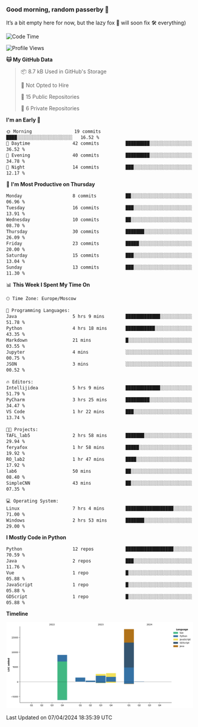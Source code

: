 ### Good morning, random passerby 👋

It’s a bit empty here for now, but the lazy fox 🦊 will soon fix 🛠️ everything)


<!--
**FeryaFox/FeryaFox** is a ✨ _special_ ✨ repository because its `README.md` (this file) appears on your GitHub profile.

Here are some ideas to get you started:

- 🔭 I’m currently working on ...
- 🌱 I’m currently learning ...
- 👯 I’m looking to collaborate on ...
- 🤔 I’m looking for help with ...
- 💬 Ask me about ...
- 📫 How to reach me: ...
- 😄 Pronouns: ...
- ⚡ Fun fact: ...
-->

<!--START_SECTION:waka-->
![Code Time](http://img.shields.io/badge/Code%20Time-98%20hrs%2049%20mins-blue)

![Profile Views](http://img.shields.io/badge/Profile%20Views-0-blue)

**🐱 My GitHub Data** 

> 📦 8.7 kB Used in GitHub's Storage 
 > 
> 🚫 Not Opted to Hire
 > 
> 📜 15 Public Repositories 
 > 
> 🔑 6 Private Repositories 
 > 
**I'm an Early 🐤** 

```text
🌞 Morning                19 commits          ████░░░░░░░░░░░░░░░░░░░░░   16.52 % 
🌆 Daytime                42 commits          █████████░░░░░░░░░░░░░░░░   36.52 % 
🌃 Evening                40 commits          █████████░░░░░░░░░░░░░░░░   34.78 % 
🌙 Night                  14 commits          ███░░░░░░░░░░░░░░░░░░░░░░   12.17 % 
```
📅 **I'm Most Productive on Thursday** 

```text
Monday                   8 commits           ██░░░░░░░░░░░░░░░░░░░░░░░   06.96 % 
Tuesday                  16 commits          ███░░░░░░░░░░░░░░░░░░░░░░   13.91 % 
Wednesday                10 commits          ██░░░░░░░░░░░░░░░░░░░░░░░   08.70 % 
Thursday                 30 commits          ███████░░░░░░░░░░░░░░░░░░   26.09 % 
Friday                   23 commits          █████░░░░░░░░░░░░░░░░░░░░   20.00 % 
Saturday                 15 commits          ███░░░░░░░░░░░░░░░░░░░░░░   13.04 % 
Sunday                   13 commits          ███░░░░░░░░░░░░░░░░░░░░░░   11.30 % 
```


📊 **This Week I Spent My Time On** 

```text
🕑︎ Time Zone: Europe/Moscow

💬 Programming Languages: 
Java                     5 hrs 9 mins        █████████████░░░░░░░░░░░░   51.78 % 
Python                   4 hrs 18 mins       ███████████░░░░░░░░░░░░░░   43.35 % 
Markdown                 21 mins             █░░░░░░░░░░░░░░░░░░░░░░░░   03.55 % 
Jupyter                  4 mins              ░░░░░░░░░░░░░░░░░░░░░░░░░   00.75 % 
JSON                     3 mins              ░░░░░░░░░░░░░░░░░░░░░░░░░   00.52 % 

🔥 Editors: 
Intellijidea             5 hrs 9 mins        █████████████░░░░░░░░░░░░   51.79 % 
PyCharm                  3 hrs 25 mins       █████████░░░░░░░░░░░░░░░░   34.47 % 
VS Code                  1 hr 22 mins        ███░░░░░░░░░░░░░░░░░░░░░░   13.74 % 

🐱‍💻 Projects: 
TAFL_lab5                2 hrs 58 mins       ███████░░░░░░░░░░░░░░░░░░   29.94 % 
feryafox                 1 hr 58 mins        █████░░░░░░░░░░░░░░░░░░░░   19.92 % 
RO_lab2                  1 hr 47 mins        ████░░░░░░░░░░░░░░░░░░░░░   17.92 % 
lab6                     50 mins             ██░░░░░░░░░░░░░░░░░░░░░░░   08.40 % 
SimpleCNN                43 mins             ██░░░░░░░░░░░░░░░░░░░░░░░   07.35 % 

💻 Operating System: 
Linux                    7 hrs 4 mins        ██████████████████░░░░░░░   71.00 % 
Windows                  2 hrs 53 mins       ███████░░░░░░░░░░░░░░░░░░   29.00 % 
```

**I Mostly Code in Python** 

```text
Python                   12 repos            ██████████████████░░░░░░░   70.59 % 
Java                     2 repos             ███░░░░░░░░░░░░░░░░░░░░░░   11.76 % 
Vue                      1 repo              █░░░░░░░░░░░░░░░░░░░░░░░░   05.88 % 
JavaScript               1 repo              █░░░░░░░░░░░░░░░░░░░░░░░░   05.88 % 
GDScript                 1 repo              █░░░░░░░░░░░░░░░░░░░░░░░░   05.88 % 
```



**Timeline**

![Lines of Code chart](https://raw.githubusercontent.com/FeryaFox/FeryaFox/master/assets/bar_graph.png)


 Last Updated on 07/04/2024 18:35:39 UTC
<!--END_SECTION:waka-->
